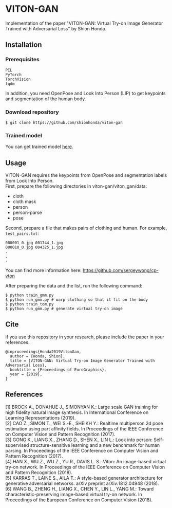 # VITON-GAN  
Implementation of the paper "VITON-GAN: Virtual Try-on Image Generator Trained with Adversarial Loss" by Shion Honda.

## Installation
### Prerequisites

```
PIL
PyTorch
TorchVision
tqdm
```

In addition, you need OpenPose and Look Into Person (LIP) to get keypoints and segmentation of the human body.

### Download repository
```
$ git clone https://github.com/shionhonda/viton-gan
```
### Trained model
You can get trained model [here](https://drive.google.com/drive/folders/1Zcc55A1w6bUNG4cMYnmsIPvOJWvBsmDH?usp=sharing).
## Usage
VITON-GAN requires the keypoints from OpenPose and segmentation labels from Look Into Person.   
First, prepare the following directories in viton-gan/viton_gan/data:

- cloth
- cloth mask
- person
- person-parse
- pose

Second, prepare a file that makes pairs of clothing and human. For example, `test_pairs.txt`:

```
000001_0.jpg 001744_1.jpg
000010_0.jpg 004325_1.jpg
.
.
.
```

You can find more information here: https://github.com/sergeywong/cp-vton

After preparing the data and the list, run the following command:

```
$ python train_gmm.py
$ python run_gmm.py # warp clothing so that it fit on the body
$ python train_tom.py
$ python run_gmm.py # generate virtual try-on image
```

## Cite
If you use this repository in your research, please include the paper in your references.

```
@inproceedings{Honda2019VitonGan,
  author = {Honda, Shion},
  title = {VITON-GAN: Virtual Try-on Image Generator Trained with Adversarial Loss},
  booktitle = {Proceedings of EuroGraphics},
  year = {2019},
}
```


## References
[1] BROCK A., DONAHUE J., SIMONYAN K.: Large scale GAN
training for high fidelity natural image synthesis. In International Conference on Learning Representations (2019).  
[2] CAO Z., SIMON T., WEI S.-E., SHEIKH Y.: Realtime multiperson 2d pose estimation using part affinity fields. In Proceedings of the
IEEE Conference on Computer Vision and Pattern Recognition (2017).  
[3] GONG K., LIANG X., ZHANG D., SHEN X., LIN L.: Look
into person: Self-supervised structure-sensitive learning and a new
benchmark for human parsing. In Proceedings of the IEEE Conference
on Computer Vision and Pattern Recognition (2017).  
[4] HAN X., WU Z., WU Z., YU R., DAVIS L. S.: Viton: An
image-based virtual try-on network. In Proceedings of the IEEE Conference on Computer Vision and Pattern Recognition (2018).  
[5] KARRAS T., LAINE S., AILA T.: A style-based generator architecture for generative adversarial networks. arXiv preprint
arXiv:1812.04948 (2018).  
[6] WANG B., ZHENG H., LIANG X., CHEN Y., LIN L., YANG
M.: Toward characteristic-preserving image-based virtual try-on network. In Proceedings of the European Conference on Computer Vision
(2018).
